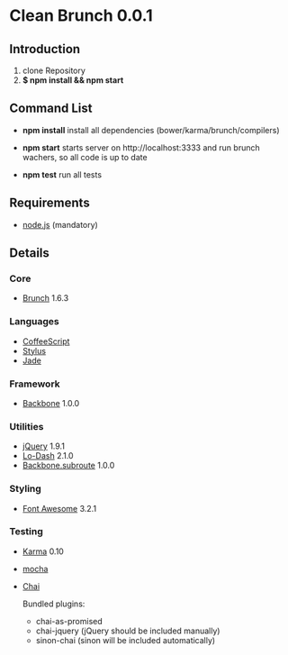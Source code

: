 Clean Brunch 0.0.1
==================

Introduction
------------
1. clone Repository
2. **$ npm install && npm start**

Command List
------------
* **npm install** install all dependencies (bower/karma/brunch/compilers)
* **npm start** starts server on http://localhost:3333 and run brunch wachers, so all code is up to date

* **npm test** run all tests

Requirements
------------

 * [node.js](http://nodejs.org) (mandatory)

Details
-------

### Core

 * [Brunch](http://brunch.io) 1.6.3

### Languages

 * [CoffeeScript](http://coffeescript.org/)
 * [Stylus](http://learnboost.github.com/stylus/)
 * [Jade](http://jade-lang.com/)

### Framework

 * [Backbone](http://backbonejs.org) 1.0.0

### Utilities

 * [jQuery](http://jquery.com) 1.9.1
 * [Lo-Dash](http://lodash.com/) 2.1.0
 * [Backbone.subroute](https://github.com/ModelN/backbone.subroute) 1.0.0



### Styling
 * [Font Awesome](http://fortawesome.github.com/Font-Awesome/) 3.2.1

### Testing
  * [Karma](http://karma-runner.github.io/0.10/index.html) 0.10
  * [mocha](http://visionmedia.github.io/mocha/)
  * [Chai](http://chaijs.com/)

    Bundled plugins:
    * chai-as-promised
    * chai-jquery (jQuery should be included manually)
    * sinon-chai (sinon will be included automatically)

